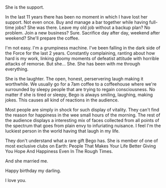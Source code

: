 
She is the support.

In the last 11 years there has been no moment in which I have lost her support. Not even once. Buy and manage a bar together while having full-time jobs? She was there. Leave my old job without a backup plan? No problem. Join a new business? Sure. Sacrifice day after day, weekend after weekend? She'll prepare the coffee.

I'm not easy. I'm a grumpiness machine. I've been falling in the dark side of the Force for the last 2 years. Constantly complaining, ranting about how hard is my work, linking gloomy moments of defeatist attitude with horrible attacks of remorse. But she... She. She has been with me through everything.

She is the laughter. The open, honest, perservering laugh making it worthwhile. We usually go for a 7am coffee to a coffeehouse where we're surrounded by sleepy people that are trying to regain consciousness. No matter if she is tired or sleepy, Bego is always smiling, laughing, making jokes. This causes all kind of reactions in the audience.

Most people are simply in shock for such display of vitality. They can't find the reason for happiness in the wee small hours of the morning. The rest of the audience displays a interesting mix of faces collected from all points of the spectrum that goes from plain envy to infuriating nuisance. I feel I'm the luckiest person in the world having that laugh in my life.

They don't understand what a rare gift Bego has. She is member of one of most exclusive clubs on Earth: People That Makes Your Life Better Giving You Hope And Happiness Even In The Rough Times.

And she married me.

Happy birthday my darling.

I love you.